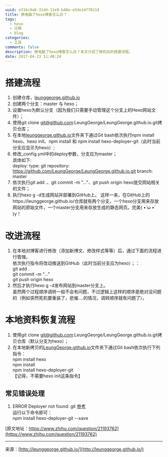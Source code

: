 ```yaml
---
uuid: e316c9a6-31d4-11e9-b40e-e5de14f70114
title: 换电脑了hexo博客怎么办？
tags: 
  - hexo
  - 迁移
  - blog
categories: 
  - 工具
comments: false
description: 换电脑了hexo博客怎么办？本文介绍了换机后的搭建流程。
date: 2017-04-23 11:48:24
---
```


# 搭建流程
1. 创建仓库，[leunggeorge.github.io](https://leunggeorge.github.io/)
2. 创建两个分支：master 与 hexo；
3. 设置hexo为默认分支（因为我们只需要手动管理这个分支上的Hexo网站文件）；
4. 使用git clone git@github.com:LeungGeorge/LeungGeorge.github.io.git拷贝仓库；
5. 在本地[leunggeorge.github.io](https://leunggeorge.github.io/)文件夹下通过Git bash依次执行npm install hexo、hexo init、npm install 和 npm install hexo-deployer-git（此时当前分支应显示为hexo）;
6. 修改_config.yml中的deploy参数，分支应为master；  
具体如下:  
deploy:
  type: git
  repository: https://github.com/LeungGeorge/LeungGeorge.github.io.git
  branch: master
7. 依次执行git add .、git commit -m "..."、git push origin hexo提交网站相关的文件；
8. 执行hexo g -d生成网站并部署到GitHub上。
这样一来，在GitHub上的https://leunggeorge.github.io/仓库就有两个分支，一个hexo分支用来存放网站的原始文件，一个master分支用来存放生成的静态网页。完美( •̀ ω •́ )y！

# 改进流程
1. 在本地对博客进行修改（添加新博文、修改样式等等）后，通过下面的流程进行管理。  
依次执行指令将改动推送到GitHub（此时当前分支应为hexo）；：  
git add .  
git commit -m "..."  
git push origin hexo  
2. 然后才执行hexo g -d发布网站到master分支上。   
虽然两个过程顺序调转一般不会有问题，不过逻辑上这样的顺序是绝对没问题的（例如突然死机要重装了，悲催....的情况，调转顺序就有问题了）。

# 本地资料恢复流程
1. 使用git clone git@github.com:LeungGeorge/LeungGeorge.github.io.git拷贝仓库（默认分支为hexo）；  
2. 在本地新拷贝的[LeungGeorge.github.io](https://leunggeorge.github.io/)文件夹下通过Git bash依次执行下列指令：  
npm install hexo  
npm install  
npm install hexo-deployer-git  
【记得，不需要hexo init这条指令】  

## 常见错误处理
1. ERROR Deployer not found: git [参考](https://www.v2ex.com/t/175940)  
运行以下命令即可：  
npm install hexo-deployer-git --save  





[原文地址：https://www.zhihu.com/question/21193762](https://www.zhihu.com/question/21193762)



---
<link rel="stylesheet" href="http://yandex.st/highlightjs/6.1/styles/default.min.css">
<script src="http://yandex.st/highlightjs/6.1/highlight.min.js"></script>
<script>
hljs.tabReplace = ' ';
hljs.initHighlightingOnLoad();
</script>


来源：[http://leunggeorge.github.io/](http://leunggeorge.github.io/)  